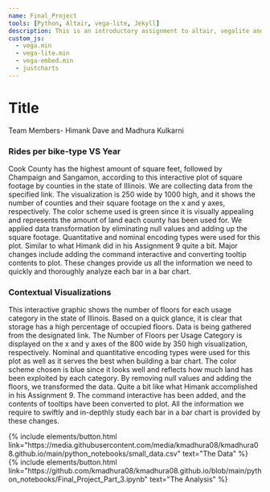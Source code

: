 ```yaml
---
name: Final_Project
tools: [Python, Altair, vega-lite, Jekyll]
description: This is an introductory assignment to altair, vegalite and python!
custom_js:
  - vega.min
  - vega-lite.min
  - vega-embed.min
  - justcharts
---
```



# Title
Team Members- Himank Dave and Madhura Kulkarni


### Rides per bike-type VS Year

<vegachart schema-url="{{ site.baseurl }}/assets/json/jsonride_year.json" style="width: 100%"></vegachart>

Cook County has the highest amount of square feet, followed by Champaign and Sangamon, according to this interactive plot of square footage by counties in the state of Illinois. We are collecting data from the specified link. The visualization is 250 wide by 1000 high, and it shows the number of counties and their square footage on the x and y axes, respectively. The color scheme used is green since it is visually appealing and represents the amount of land each county has been used for. We applied data transformation by eliminating null values and adding up the square footage. Quantitative and nominal encoding types were used for this plot. Similar to what Himank did in his Assignment 9 quite a bit. Major changes include adding the command interactive and converting tooltip contents to plot. These changes provide us all the information we need to quickly and thoroughly analyze each bar in a bar chart.


### Contextual Visualizations
<vegachart schema-url="{{ site.baseurl }}/assets/json/jsonfloors.json" style="width: 100%"></vegachart>

This interactive graphic shows the number of floors for each usage category in the state of Illinois. Based on a quick glance, it is clear that storage has a high percentage of occupied floors.
Data is being gathered from the designated link. The Number of Floors per Usage Category is displayed on the x and y axes of the 800 wide by 350 high visualization, respectively. Nominal and quantitative encoding types were used for this plot as well as it serves the best when building a bar chart. The color scheme chosen is blue since it looks well and reflects how much land has been exploited by each category. By removing null values and adding the floors, we transformed the data. Quite a bit like what Himank accomplished in his Assignment 9. The command interactive has been added, and the contents of tooltips have been converted to plot. All the information we require to swiftly and in-depthly study each bar in a bar chart is provided by these changes.

<div class="left">
{% include elements/button.html link="https://media.githubusercontent.com/media/kmadhura08/kmadhura08.github.io/main/python_notebooks/small_data.csv" text="The Data" %}
</div>

<div class="right">
{% include elements/button.html link="https://github.com/kmadhura08/kmadhura08.github.io/blob/main/python_notebooks/Final_Project_Part_3.ipynb" text="The Analysis" %}
</div>



